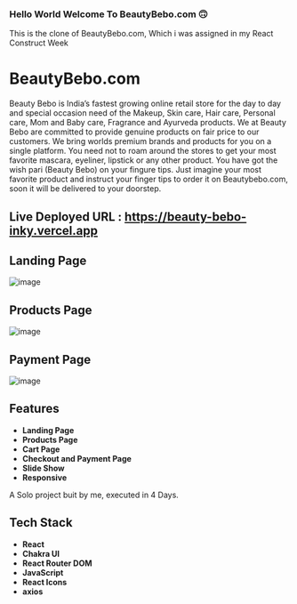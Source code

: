 ### Hello World Welcome To BeautyBebo.com 🙃
This is the clone of BeautyBebo.com, Which i was assigned in my React Construct Week

# BeautyBebo.com
Beauty Bebo is India’s fastest growing online retail store for the day to day and special occasion need of the Makeup, Skin care, Hair care, Personal care, Mom and Baby care, Fragrance and Ayurveda products. We at Beauty Bebo are committed to provide genuine products on fair price to our customers. We bring worlds premium brands and products for you on a single platform. You need not to roam around the stores to get your most favorite mascara, eyeliner, lipstick or any other product. You have got the wish pari (Beauty Bebo) on your fingure tips. Just imagine your most favorite product and instruct your finger tips to order it on Beautybebo.com, soon it will be delivered to your doorstep.

## Live Deployed URL :  https://beauty-bebo-inky.vercel.app

## Landing Page 

![image](https://user-images.githubusercontent.com/103938174/193416457-fb00e35e-9fee-4e6e-95c3-895ab2290f04.png)


## Products Page 
![image](https://user-images.githubusercontent.com/103938174/193416543-a2f189f0-05d8-4c3e-95d4-96181acda2e1.png)


## Payment Page 
![image](https://user-images.githubusercontent.com/103938174/193416627-3992cdd2-63b5-4023-a8a5-6a4bfca6b151.png)



## Features 
- **Landing Page**
- **Products Page**
- **Cart Page**
- **Checkout and Payment Page**
- **Slide Show**
- **Responsive**

A Solo project buit by me, executed in 4 Days.

## Tech Stack
- **React**
- **Chakra UI**
- **React Router DOM**
- **JavaScript**
- **React Icons**
- **axios**
